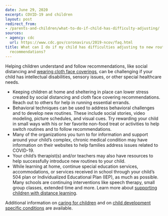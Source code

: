 ```yaml
---
date: June 29, 2020
excerpt: COVID-19 and children
layout: post
redirect_from:
- /parents-and-children/what-to-do-if-child-has-difficulty-adjusting/
sources:
- agency: cdc
  url: https://www.cdc.gov/coronavirus/2019-ncov/faq.html
title: What can I do if my child has difficulties adjusting to new routines and following
  recommendations?
---
```


Helping children understand and follow recommendations, like social distancing and [wearing cloth face coverings](https://www.cdc.gov/coronavirus/2019-ncov/prevent-getting-sick/cloth-face-cover.html), can be challenging if your child has intellectual disabilities, sensory issues, or other special healthcare needs.

- Keeping children at home and sheltering in place can lower stress created by social distancing and cloth face covering recommendations. Reach out to others for help in running essential errands.
- Behavioral techniques can be used to address behavioral challenges and to develop new routines. These include social stories, video modeling, picture schedules, and visual cues. Try rewarding your child in small ways with his or her favorite non-food treat or activities to help switch routines and to follow recommendations.
- Many of the organizations you turn to for information and support around your child’s complex, chronic medical condition may have information on their websites to help families address issues related to COVID-19.
- Your child’s therapist(s) and/or teachers may also have resources to help successfully introduce new routines to your child.
- While learning at home, continue special education services, accommodations, or services received in school through your child’s 504 plan or Individualized Educational Plan (IEP), as much as possible. Many schools are continuing interventions like speech therapy, small group classes, extended time and more. Learn more about [supporting children with distance learning](https://www.cdc.gov/coronavirus/2019-ncov/hcp/developmental-behavioral-disorders.html).


Additional information on [caring for children](https://www.cdc.gov/coronavirus/2019-ncov/daily-life-coping/children.html) and on [child development specific conditions](https://www.cdc.gov/ncbddd/childdevelopment/conditions.html) are available.